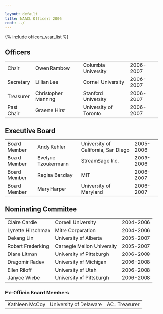```yaml
---

layout: default
title: NAACL Officers 2006
root: ../
---
```


{% include officers_year_list %}

Officers
--------

|            |                     |                       |           |
|------------|---------------------|-----------------------|-----------|
| Chair      | Owen Rambow         | Columbia University   | 2006-2007 |
| Secretary  | Lillian Lee         | Cornell University    | 2006-2007 |
| Treasurer  | Christopher Manning | Stanford University   | 2006-2007 |
| Past Chair | Graeme Hirst        | University of Toronto | 2006-2007 |

Executive Board
---------------

|              |                     |                                     |           |
|--------------|---------------------|-------------------------------------|-----------|
| Board Member | Andy Kehler         | University of California, San Diego | 2005-2006 |
| Board Member | Evelyne Tzoukermann | StreamSage Inc.                     | 2005-2006 |
| Board Member | Regina Barzilay     | MIT                                 | 2006-2007 |
| Board Member | Mary Harper         | University of Maryland              | 2006-2007 |

Nominating Committee
--------------------

|                   |                            |           |
|-------------------|----------------------------|-----------|
| Claire Cardie     | Cornell University         | 2004-2006 |
| Lynette Hirschman | Mitre Corporation          | 2004-2006 |
| Dekang Lin        | University of Alberta      | 2005-2007 |
| Robert Frederking | Carnegie Mellon University | 2005-2007 |
| Diane Litman      | University of Pittsburgh   | 2006-2008 |
| Dragomir Radev    | University of Michigan     | 2006-2008 |
| Ellen Riloff      | University of Utah         | 2006-2008 |
| Janyce Wiebe      | University of Pittsburgh   | 2006-2008 |

### Ex-Officio Board Members

|                |                        |               |
|----------------|------------------------|---------------|
| Kathleen McCoy | University of Delaware | ACL Treasurer |


